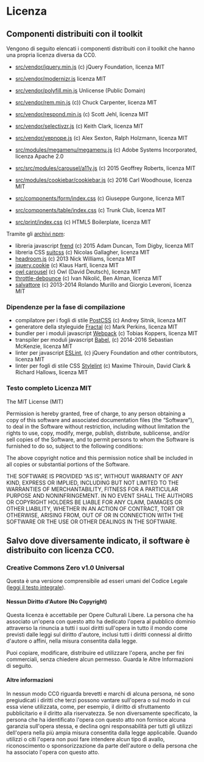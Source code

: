 # Licenza

## Componenti distribuiti con il toolkit

Vengono di seguito elencati i componenti distribuiti con il toolkit
che hanno una propria licenza diversa da CC0.

- [src/vendor/jquery.min.js](https://jquery.com/) (c) jQuery Foundation, licenza MIT
- [src/vendor/modernizr.js](https://modernizr.com/) licenza MIT
- [src/vendor/polyfill.min.js](https://github.com/inexorabletash/polyfill) Unlicense (Public Domain)
- [src/vendor/rem.min.js](https://github.com/chuckcarpenter/REM-unit-polyfill) (c)) Chuck Carpenter, licenza MIT
- [src/vendor/respond.min.js](https://github.com/scottjehl/Respond) (c) Scott Jehl, licenza MIT
- [src/vendor/selectivzr.js](http://selectivizr.com/) (c) Keith Clark, licenza MIT
- [src/vendor/yepnope.js](http://yepnopejs.com/) (c) Alex Sexton, Ralph Holzmann, licenza MIT

- [src/modules/megamenu/megamenu.js](https://adobe-accessibility.github.io/Accessible-Mega-Menu/) (c) Adobe Systems Incorporated, licenza Apache 2.0
- [src/src/modules/carousel/a11y.js](https://github.com/rtrvrtg/owlcarousel2-a11ylayer) (c) 2015 Geoffrey Roberts, licenza MIT
- [src/modules/cookiebar/cookiebar.js](https://github.com/carlwoodhouse/jquery.cookieBar) (c) 2016 Carl Woodhouse, licenza MIT
- [src/components/form/index.css](https://github.com/giuseppeg/suitcss-components-form) (c) Giuseppe Gurgone, licenza MIT
- [src/components/table/index.css](https://github.com/trunkclub/suitcss-components-table) (c) Trunk Club, licenza MIT
- [src/print/index.css](https://github.com/h5bp/html5-boilerplate) (c) HTML5 Boilerplate, licenza MIT

Tramite gli [archivi npm](https://www.npmjs.com/):

- libreria javascript [frend](https://frend.co/) (c) 2015 Adam Duncan, Tom Digby, licenza MIT
- libreria CSS [suitcss](http://suitcss.github.io/) (c) Nicolas Gallagher, licenza MIT
- [headroom.js](http://wicky.nillia.ms/headroom.js/) (c) 2013 Nick Williams, licenza MIT
- [jquery.cookie](https://www.npmjs.com/package/jquery.cookie) (c) Klaus Hartl, licenza MIT
- [owl carousel](http://www.owlcarousel.owlgraphic.com/) (c) Owl (David Deutsch), licenza MIT
- [throttle-debounce](https://github.com/niksy/throttle-debounce) (c) Ivan Nikolić, Ben Alman, licenza MIT
- [salvattore](http://salvattore.com/) (c) 2013-2014 Rolando Murillo and Giorgio Leveroni, licenza MIT

### Dipendenze per la fase di compilazione

- compilatore per i fogli di stile [PostCSS](https://github.com/postcss/postcss) (c) Andrey Sitnik, licenza MIT
- generatore della styleguide [Fractal](https://github.com/frctl/fractal) (c) Mark Perkins, licenza MIT
- bundler per i moduli javascript [Webpack](https://webpack.github.io/) (c) Tobias Koppers, licenza MIT
- transpiler per moduli javascript [Babel](https://babeljs.io/), (c) 2014-2016 Sebastian McKenzie, licenza MIT
- linter per javascript [ESLint](http://eslint.org/), (c) jQuery Foundation and other contributors, licenza MIT
- linter per fogli di stile CSS [Stylelint](http://stylelint.io/) (c) Maxime Thirouin, David Clark & Richard Hallows, licenza MIT

### Testo completo Licenza MIT

The MIT License (MIT)

Permission is hereby granted, free of charge, to any person obtaining a copy of this software and associated documentation files (the “Software”), to deal in the Software without restriction, including without limitation the rights to use, copy, modify, merge, publish, distribute, sublicense, and/or sell copies of the Software, and to permit persons to whom the Software is furnished to do so, subject to the following conditions:

The above copyright notice and this permission notice shall be included in all copies or substantial portions of the Software.

THE SOFTWARE IS PROVIDED “AS IS”, WITHOUT WARRANTY OF ANY KIND, EXPRESS OR IMPLIED, INCLUDING BUT NOT LIMITED TO THE WARRANTIES OF MERCHANTABILITY, FITNESS FOR A PARTICULAR PURPOSE AND NONINFRINGEMENT. IN NO EVENT SHALL THE AUTHORS OR COPYRIGHT HOLDERS BE LIABLE FOR ANY CLAIM, DAMAGES OR OTHER LIABILITY, WHETHER IN AN ACTION OF CONTRACT, TORT OR OTHERWISE, ARISING FROM, OUT OF OR IN CONNECTION WITH THE SOFTWARE OR THE USE OR OTHER DEALINGS IN THE SOFTWARE.

## Salvo dove diversamente indicato, il software è distribuito con licenza CC0.

### Creative Commons Zero v1.0 Universal

Questa è una versione comprensibile ad esseri umani del Codice Legale
([leggi il testo integrale](https://wiki.creativecommons.org/wiki/Publicdomain/zero/1.0/LegalText_(Italian))).

#### Nessun Diritto d'Autore (No Copyright)

Questa licenza è accettabile per Opere Culturali Libere. La persona che ha associato un'opera con questo atto ha dedicato l'opera al pubblico dominio attraverso la rinuncia a tutti i suoi diritti sull'opera in tutto il mondo come previsti dalle leggi sul diritto d'autore, inclusi tutti i diritti connessi al diritto d'autore o affini, nella misura consentita dalla legge.

Puoi copiare, modificare, distribuire ed utilizzare l'opera, anche per fini commerciali, senza chiedere alcun permesso. Guarda le Altre Informazioni di seguito.

#### Altre informazioni

In nessun modo CC0 riguarda brevetti e marchi di alcuna persona, né sono pregiudicati i diritti che terzi possono vantare sull'opera o sul modo in cui essa viene utilizzata, come, per esempio, il diritto di sfruttamento pubblicitario e il diritto alla riservatezza. Se non diversamente specificato, la persona che ha identificato l'opera con questo atto non fornisce alcuna garanzia sull'opera stessa, e declina ogni responsabilità per tutti gli utilizzi dell'opera nella più ampia misura consentita dalla legge applicabile. Quando utilizzi o citi l'opera non puoi fare intendere alcun tipo di avallo, riconoscimento o sponsorizzazione da parte dell'autore o della persona che ha associato l'opera con questo atto.
